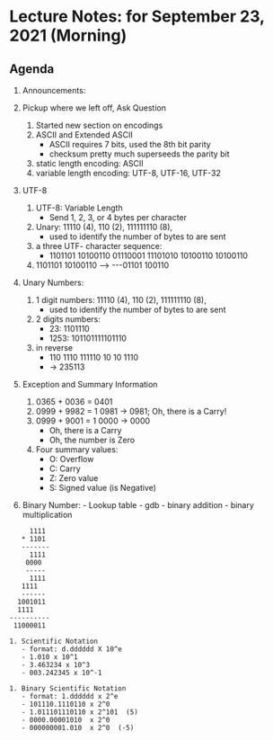 # Lecture Notes: for September 23, 2021 (Morning)


## Agenda
  1. Announcements:
  

  1. Pickup where we left off, Ask Question
     1. Started new section on encodings
     1. ASCII and Extended ASCII
        - ASCII requires 7 bits, used the 8th bit parity 
        - checksum pretty much superseeds the parity bit
     1. static length encoding:  ASCII
     1. variable length encoding: UTF-8, UTF-16, UTF-32


  1. UTF-8
     1. UTF-8: Variable Length
        - Send 1, 2, 3, or 4 bytes per character
     1. Unary:  11110 (4), 110 (2), 111111110 (8), 
        - used to identify the number of bytes to are sent
     1. a three UTF- character sequence:
        - 1101101 10100110  01110001 11101010 10100110 10100110   
     1. 1101101 10100110 --> ---01101 100110

  1. Unary Numbers:
     1. 1 digit numbers:  11110 (4), 110 (2), 111111110 (8), 
        - used to identify the number of bytes to are sent 
     1. 2 digits numbers:
        - 23: 1101110
        - 1253: 101101111101110
     1. in reverse
        - 110 1110 111110 10 10 1110
        - ->  235113

  1. Exception and Summary Information 
     1. 0365 + 0036 = 0401
     1. 0999 + 9982 = 1 0981 -> 0981;  Oh, there is a Carry!
     1. 0999 + 9001 = 1 0000 -> 0000
        - Oh, there is a Carry
        - Oh, the number is Zero
     1. Four summary values:
        - O: Overflow
        - C: Carry
        - Z: Zero value
        - S: Signed value (is Negative)

  1. Binary Number:
    - Lookup table
    - gdb
    - binary addition
    - binary multiplication
```
     1111
   * 1101
   -------
     1111
    0000
    -----
     1111
   1111
   ------
  1001011 
  1111   
----------
 11000011
```

    1. Scientific Notation
       - format: d.dddddd X 10^e
       - 1.010 x 10^1
       - 3.463234 x 10^3
       - 003.242345 x 10^-1

    1. Binary Scientific Notation
       - format: 1.dddddd x 2^e
       - 101110.1110110 x 2^0
       - 1.011101110110 x 2^101  (5)
       - 0000.00001010  x 2^0
       - 000000001.010  x 2^0  (-5)







